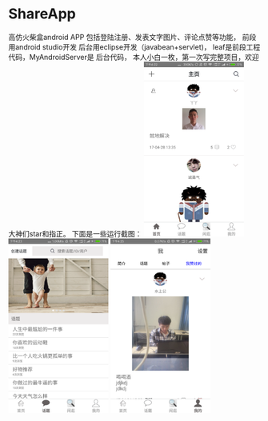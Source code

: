 # ShareApp
高仿火柴盒android APP
包括登陆注册、发表文字图片、评论点赞等功能，
前段用android studio开发
后台用eclipse开发（javabean+servlet)，
leaf是前段工程代码，MyAndroidServer是
后台代码，
本人小白一枚，第一次写完整项目，欢迎大神们star和指正。
下面是一些运行截图：
<img width="200" height="350" src="https://github.com/pinckCat/ShareApp/raw/master/screenshots/19.png"/>
<img width="200" height="350" src="https://github.com/pinckCat/ShareApp/raw/master/screenshots/13.png"/>
<img width="200" height="350" src="https://github.com/pinckCat/ShareApp/raw/master/screenshots/3.png"/>
